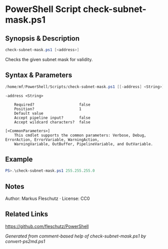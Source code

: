 # PowerShell Script check-subnet-mask.ps1

## Synopsis & Description
```powershell
check-subnet-mask.ps1 [<address>]
```

Checks the given subnet mask for validity.

## Syntax & Parameters
```powershell
/home/mf/PowerShell/Scripts/check-subnet-mask.ps1 [[-address] <String>] [<CommonParameters>]
```

```
-address <String>
    
    Required?                    false
    Position?                    1
    Default value                
    Accept pipeline input?       false
    Accept wildcard characters?  false
```

```
[<CommonParameters>]
    This cmdlet supports the common parameters: Verbose, Debug, ErrorAction, ErrorVariable, WarningAction, 
    WarningVariable, OutBuffer, PipelineVariable, and OutVariable.
```

## Example
```powershell
PS>.\check-subnet-mask.ps1 255.255.255.0
```


## Notes
Author: Markus Fleschutz · License: CC0

## Related Links
https://github.com/fleschutz/PowerShell

*Generated from comment-based help of check-subnet-mask.ps1 by convert-ps2md.ps1*
